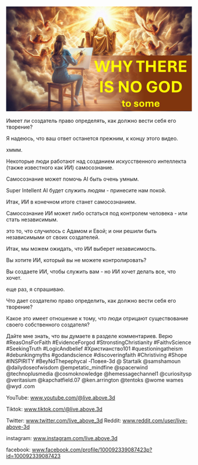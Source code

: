 ![Video cover image](../cover.jpg "cover photo")

Имеет ли создатель право определять, как должно вести себя его творение?

Я надеюсь, что ваш ответ останется прежним, к концу этого видео.

хммм.

Некоторые люди работают над созданием искусственного интеллекта (также известного как ИИ) самосознание.

Самосознание может помочь AI быть очень умным.

Super Intellent AI будет служить людям - принесите нам покой.

Итак, ИИ в конечном итоге станет самосознанием.

Самосознание ИИ может либо остаться под контролем человека - или стать независимым.

это то, что случилось с Адамом и Евой; и они решили быть независимыми от своих создателей.

Итак, мы можем ожидать, что ИИ выберет независимость.

Вы хотите ИИ, который вы не можете контролировать?

Вы создаете ИИ, чтобы служить вам - но ИИ хочет делать все, что хочет.

еще раз, я спрашиваю.

Что дает создателю право определить, как должно вести себя его творение?

Какое это имеет отношение к тому, что люди отрицают существование своего собственного создателя?

Дайте мне знать, что вы думаете в разделе комментариев.   Верю #ReasOnsForFaith #EvidenceForgod #StronstingChristianity #FaithvScience #SeekingTruth #LogicAndbelief #Христианство101 #questioningatheism #debunkingmyths #godandscience #discoveringfaith #Christiving #Shope #INSPIRITY #BeyNdThepephycal -Повея-3d @ Startalk @samshamoun @dailydoseofwisdom @empetatic_mindfine @spacerwind @technoplusmedia @cosmoknowledge @hemessagechannel1 @curiositysp @veritasium @kapchatfield.07 @ken.arrington @tentoks @wome wames @wyd                .com


YouTube: www.youtube.com/@live.above.3d

Tiktok: www.tiktok.com/@live.above.3d

Twitter: www.twitter.com/live_above_3d   Reddit: www.reddit.com/user/live-above-3d


instagram: www.instagram.com/live.above.3d

facebook: www.facebook.com/profile/100092339087423p?id=100092339087423





